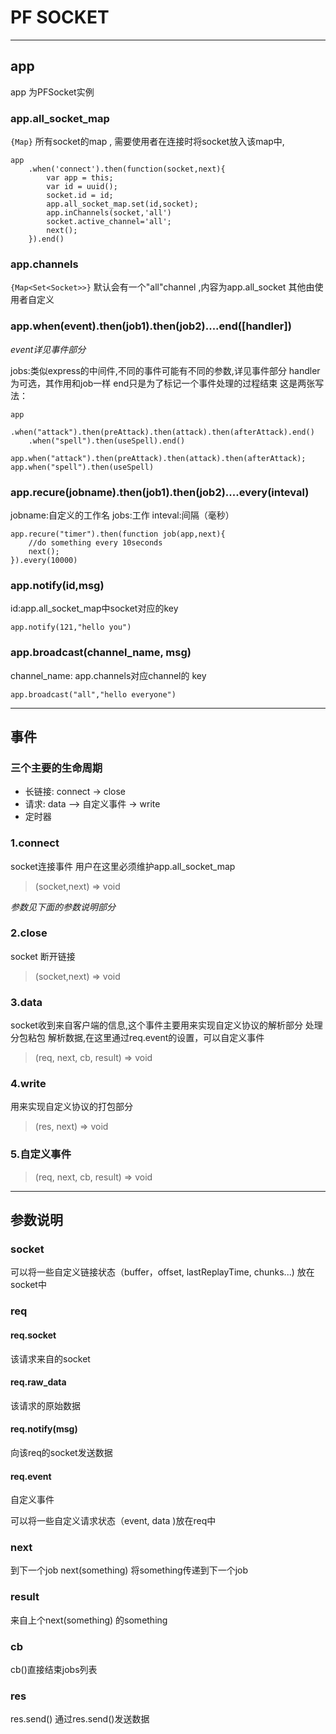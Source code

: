 # PF SOCKET 



------

## app
app 为PFSocket实例

### app.all_socket_map
`{Map}` 所有socket的map , 需要使用者在连接时将socket放入该map中,

```
app
    .when('connect').then(function(socket,next){
        var app = this;
        var id = uuid();
        socket.id = id;
        app.all_socket_map.set(id,socket);
        app.inChannels(socket,'all')
        socket.active_channel='all';
        next();
    }).end()
```

### app.channels 
`{Map<Set<Socket>>}`
默认会有一个"all"channel ,内容为app.all_socket
其他由使用者自定义
### app.when(event).then(job1).then(job2)....end([handler])
*event详见事件部分*

jobs:类似express的中间件,不同的事件可能有不同的参数,详见事件部分
handler为可选，其作用和job一样
end只是为了标记一个事件处理的过程结束
这是两张写法：
```
app
    .when("attack").then(preAttack).then(attack).then(afterAttack).end()
    .when("spell").then(useSpell).end()
```
```
app.when("attack").then(preAttack).then(attack).then(afterAttack);
app.when("spell").then(useSpell)
```

### app.recure(jobname).then(job1).then(job2)....every(inteval)
jobname:自定义的工作名
jobs:工作
inteval:间隔（毫秒）
```
app.recure("timer").then(function job(app,next){
    //do something every 10seconds
    next();
}).every(10000)
```



### app.notify(id,msg)
id:app.all_socket_map中socket对应的key
```
app.notify(121,"hello you")
```

### app.broadcast(channel_name, msg)
channel_name: app.channels对应channel的 key

```
app.broadcast("all","hello everyone")
```


-----------

## 事件

### 三个主要的生命周期
- 长链接: connect -> close
- 请求: data --> 自定义事件 -> write
- 定时器 

### 1.connect
socket连接事件
用户在这里必须维护app.all_socket_map
> (socket,next) => void

*参数见下面的参数说明部分*

### 2.close
socket 断开链接
> (socket,next) => void

### 3.data
socket收到来自客户端的信息,这个事件主要用来实现自定义协议的解析部分
处理分包粘包
解析数据,在这里通过req.event的设置，可以自定义事件

> (req, next, cb, result) => void

### 4.write
用来实现自定义协议的打包部分

> (res, next) => void

### 5.自定义事件

> (req, next, cb, result) => void

---------

## 参数说明
### socket
可以将一些自定义链接状态（buffer，offset, lastReplayTime, chunks...) 放在socket中

### req

#### req.socket
该请求来自的socket
#### req.raw_data
该请求的原始数据
#### req.notify(msg)
向该req的socket发送数据
#### req.event
自定义事件

可以将一些自定义请求状态（event, data )放在req中


### next
到下一个job
next(something) 将something传递到下一个job

### result 
来自上个next(something) 的something
### cb
cb()直接结束jobs列表
### res
res.send()
通过res.send()发送数据











